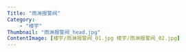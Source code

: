 ```yaml
---
Title: "雨淋报警阀"
Category: 
    - "楼宇"
Thumbnail: "雨淋报警阀_head.jpg"
ContentImage: [楼宇/雨淋报警阀_01.jpg 楼宇/雨淋报警阀_02.jpg]
---
```


